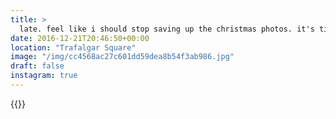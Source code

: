 ```yaml
---
title: >
  late. feel like i should stop saving up the christmas photos. it's time. 🎄#vsco #vscofilm #london #city #christmas #christmastree #trafalgarsquare #night
date: 2016-12-21T20:46:50+00:00
location: "Trafalgar Square"
image: "/img/cc4568ac27c601dd59dea8b54f3ab986.jpg"
draft: false
instagram: true
---
```


{{<photo src="/img/cc4568ac27c601dd59dea8b54f3ab986.jpg">}}
